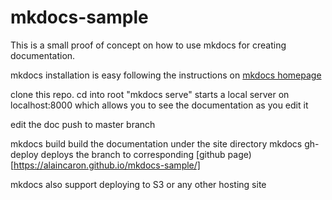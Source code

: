 # mkdocs-sample

This is a small proof of concept on how to use mkdocs for creating documentation.

mkdocs installation is easy following the instructions on [mkdocs homepage](https://www.mkdocs.org/)

clone this repo.
cd into root 
"mkdocs serve" starts a local server on localhost:8000 which allows you to see the documentation as you edit it

edit the doc
push to master branch

mkdocs build build the documentation under the site directory
mkdocs gh-deploy deploys the branch to corresponding [github page)[https://alaincaron.github.io/mkdocs-sample/]

mkdocs also support deploying to S3 or any other hosting site


